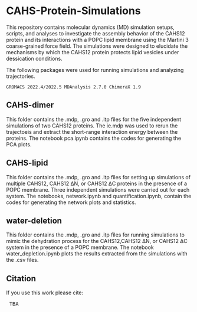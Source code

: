 # CAHS-Protein-Simulations
This repository contains molecular dynamics (MD) simulation setups, scripts, and analyses to investigate the assembly behavior of the CAHS12 protein and its interactions with a POPC lipid membrane using the Martini 3 coarse-grained force field. The simulations were designed to elucidate the mechanisms by which the CAHS12 protein protects lipid vesicles under dessication conditions. <br />

The following packages were used for running simulations and analyzing trajectories.

`GROMACS 2022.4/2022.5
MDAnalysis 2.7.0
ChimeraX 1.9
`

## CAHS-dimer
This folder contains the .mdp, .gro and .itp files for the five independent simulations of two CAHS12 proteins. The ie.mdp was used to rerun the trajectoeis and extract the short-range interaction energy between the proteins. The notebook pca.ipynb contains the codes for generating the PCA plots.  <br />

## CAHS-lipid
This folder contains the .mdp, .gro and .itp files for setting up simulations of multiple CAHS12, CAHS12 ΔN, or CAHS12 ΔC proteins in the presence of a POPC membrane. Three independent simulations were carried out for each system. The notebooks, network.ipynb and quantification.ipynb, contain the codes for generating the network plots and statistics.   <br />

## water-deletion 
This folder contains the .mdp, .gro and .itp files for running simulations to mimic the dehydration process for the CAHS12,CAHS12 ΔN, or CAHS12 ΔC system in the presence of a POPC membrane. The notebook water_depletion.ipynb plots the results extracted from the simulations with the .csv files.  <br />

## Citation

If you use this work please cite: <br />

<pre> TBA


